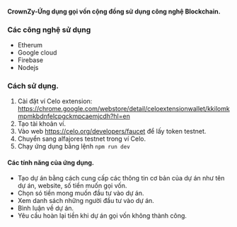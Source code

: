 #### CrownZy-Ứng dụng gọi vốn cộng đồng sử dụng công nghệ Blockchain.

### Các công nghệ sử dụng
- Etherum
- Google cloud
- Firebase
- Nodejs

### Cách sử dụng.
1. Cài đặt ví Celo extension: https://chrome.google.com/webstore/detail/celoextensionwallet/kkilomkmpmkbdnfelcpgckmpcaemjcdh?hl=en
2. Tạo tài khoản ví.
3. Vào web https://celo.org/developers/faucet để lấy token testnet.
4. Chuyển sang alfajores testnet trong ví Celo.
5. Chạy ứng dụng bằng lệnh ```npm run dev```

#### Các tính năng của ứng dụng.

- Tạo dự án bằng cách cung cấp các thông tin cơ bản của dự án như tên dự án, website, số tiền muốn gọi vốn.
- Chọn só tiền mong muốn đầu tư vào dự án.
- Xem danh sách những người đầu tư vào dự án.
- Bình luận về dự án.
- Yêu cầu hoàn lại tiền khi dự án gọi vốn không thành công.



